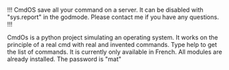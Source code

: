 !!! CmdOS save all your command on a server. It can be disabled with "sys.report" in the godmode. Please contact me if you have any questions. !!!

CmdOs is a python project simulating an operating system. It works on the principle of a real cmd with real and invented commands. Type help to get the list of commands. It is currently only available in French. All modules are already installed. The password is "mat"